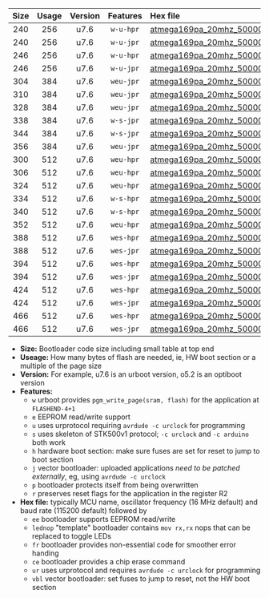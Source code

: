 |Size|Usage|Version|Features|Hex file|
|:-:|:-:|:-:|:-:|:--|
|240|256|u7.6|`w-u-hpr`|[atmega169pa_20mhz_500000bps_ur.hex](https://raw.githubusercontent.com/stefanrueger/urboot/main/atmega169pa_20mhz_500000bps_ur.hex)|
|240|256|u7.6|`w-u-jpr`|[atmega169pa_20mhz_500000bps_ur_vbl.hex](https://raw.githubusercontent.com/stefanrueger/urboot/main/atmega169pa_20mhz_500000bps_ur_vbl.hex)|
|246|256|u7.6|`w-u-hpr`|[atmega169pa_20mhz_500000bps_lednop_ur.hex](https://raw.githubusercontent.com/stefanrueger/urboot/main/atmega169pa_20mhz_500000bps_lednop_ur.hex)|
|246|256|u7.6|`w-u-jpr`|[atmega169pa_20mhz_500000bps_lednop_ur_vbl.hex](https://raw.githubusercontent.com/stefanrueger/urboot/main/atmega169pa_20mhz_500000bps_lednop_ur_vbl.hex)|
|304|384|u7.6|`weu-jpr`|[atmega169pa_20mhz_500000bps_ee_ur_vbl.hex](https://raw.githubusercontent.com/stefanrueger/urboot/main/atmega169pa_20mhz_500000bps_ee_ur_vbl.hex)|
|310|384|u7.6|`weu-jpr`|[atmega169pa_20mhz_500000bps_ee_lednop_ur_vbl.hex](https://raw.githubusercontent.com/stefanrueger/urboot/main/atmega169pa_20mhz_500000bps_ee_lednop_ur_vbl.hex)|
|328|384|u7.6|`weu-jpr`|[atmega169pa_20mhz_500000bps_ee_lednop_fr_ur_vbl.hex](https://raw.githubusercontent.com/stefanrueger/urboot/main/atmega169pa_20mhz_500000bps_ee_lednop_fr_ur_vbl.hex)|
|338|384|u7.6|`w-s-jpr`|[atmega169pa_20mhz_500000bps_vbl.hex](https://raw.githubusercontent.com/stefanrueger/urboot/main/atmega169pa_20mhz_500000bps_vbl.hex)|
|344|384|u7.6|`w-s-jpr`|[atmega169pa_20mhz_500000bps_lednop_vbl.hex](https://raw.githubusercontent.com/stefanrueger/urboot/main/atmega169pa_20mhz_500000bps_lednop_vbl.hex)|
|356|384|u7.6|`weu-jpr`|[atmega169pa_20mhz_500000bps_ee_lednop_fr_ce_ur_vbl.hex](https://raw.githubusercontent.com/stefanrueger/urboot/main/atmega169pa_20mhz_500000bps_ee_lednop_fr_ce_ur_vbl.hex)|
|300|512|u7.6|`weu-hpr`|[atmega169pa_20mhz_500000bps_ee_ur.hex](https://raw.githubusercontent.com/stefanrueger/urboot/main/atmega169pa_20mhz_500000bps_ee_ur.hex)|
|306|512|u7.6|`weu-hpr`|[atmega169pa_20mhz_500000bps_ee_lednop_ur.hex](https://raw.githubusercontent.com/stefanrueger/urboot/main/atmega169pa_20mhz_500000bps_ee_lednop_ur.hex)|
|324|512|u7.6|`weu-hpr`|[atmega169pa_20mhz_500000bps_ee_lednop_fr_ur.hex](https://raw.githubusercontent.com/stefanrueger/urboot/main/atmega169pa_20mhz_500000bps_ee_lednop_fr_ur.hex)|
|334|512|u7.6|`w-s-hpr`|[atmega169pa_20mhz_500000bps.hex](https://raw.githubusercontent.com/stefanrueger/urboot/main/atmega169pa_20mhz_500000bps.hex)|
|340|512|u7.6|`w-s-hpr`|[atmega169pa_20mhz_500000bps_lednop.hex](https://raw.githubusercontent.com/stefanrueger/urboot/main/atmega169pa_20mhz_500000bps_lednop.hex)|
|352|512|u7.6|`weu-hpr`|[atmega169pa_20mhz_500000bps_ee_lednop_fr_ce_ur.hex](https://raw.githubusercontent.com/stefanrueger/urboot/main/atmega169pa_20mhz_500000bps_ee_lednop_fr_ce_ur.hex)|
|388|512|u7.6|`wes-hpr`|[atmega169pa_20mhz_500000bps_ee.hex](https://raw.githubusercontent.com/stefanrueger/urboot/main/atmega169pa_20mhz_500000bps_ee.hex)|
|388|512|u7.6|`wes-jpr`|[atmega169pa_20mhz_500000bps_ee_vbl.hex](https://raw.githubusercontent.com/stefanrueger/urboot/main/atmega169pa_20mhz_500000bps_ee_vbl.hex)|
|394|512|u7.6|`wes-hpr`|[atmega169pa_20mhz_500000bps_ee_lednop.hex](https://raw.githubusercontent.com/stefanrueger/urboot/main/atmega169pa_20mhz_500000bps_ee_lednop.hex)|
|394|512|u7.6|`wes-jpr`|[atmega169pa_20mhz_500000bps_ee_lednop_vbl.hex](https://raw.githubusercontent.com/stefanrueger/urboot/main/atmega169pa_20mhz_500000bps_ee_lednop_vbl.hex)|
|424|512|u7.6|`wes-hpr`|[atmega169pa_20mhz_500000bps_ee_lednop_fr.hex](https://raw.githubusercontent.com/stefanrueger/urboot/main/atmega169pa_20mhz_500000bps_ee_lednop_fr.hex)|
|424|512|u7.6|`wes-jpr`|[atmega169pa_20mhz_500000bps_ee_lednop_fr_vbl.hex](https://raw.githubusercontent.com/stefanrueger/urboot/main/atmega169pa_20mhz_500000bps_ee_lednop_fr_vbl.hex)|
|466|512|u7.6|`wes-hpr`|[atmega169pa_20mhz_500000bps_ee_lednop_fr_ce.hex](https://raw.githubusercontent.com/stefanrueger/urboot/main/atmega169pa_20mhz_500000bps_ee_lednop_fr_ce.hex)|
|466|512|u7.6|`wes-jpr`|[atmega169pa_20mhz_500000bps_ee_lednop_fr_ce_vbl.hex](https://raw.githubusercontent.com/stefanrueger/urboot/main/atmega169pa_20mhz_500000bps_ee_lednop_fr_ce_vbl.hex)|

- **Size:** Bootloader code size including small table at top end
- **Useage:** How many bytes of flash are needed, ie, HW boot section or a multiple of the page size
- **Version:** For example, u7.6 is an urboot version, o5.2 is an optiboot version
- **Features:**
  + `w` urboot provides `pgm_write_page(sram, flash)` for the application at `FLASHEND-4+1`
  + `e` EEPROM read/write support
  + `u` uses urprotocol requiring `avrdude -c urclock` for programming
  + `s` uses skeleton of STK500v1 protocol; `-c urclock` and `-c arduino` both work
  + `h` hardware boot section: make sure fuses are set for reset to jump to boot section
  + `j` vector bootloader: uploaded applications *need to be patched externally*, eg, using `avrdude -c urclock`
  + `p` bootloader protects itself from being overwritten
  + `r` preserves reset flags for the application in the register R2
- **Hex file:** typically MCU name, oscillator frequency (16 MHz default) and baud rate (115200 default) followed by
  + `ee` bootloader supports EEPROM read/write
  + `lednop` "template" bootloader contains `mov rx,rx` nops that can be replaced to toggle LEDs
  + `fr` bootloader provides non-essential code for smoother error handing
  + `ce` bootloader provides a chip erase command
  + `ur` uses urprotocol and requires `avrdude -c urclock` for programming
  + `vbl` vector bootloader: set fuses to jump to reset, not the HW boot section
